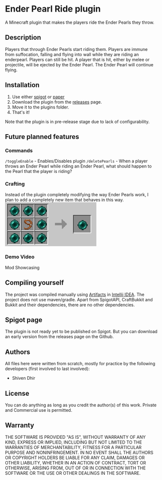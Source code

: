

# Ender Pearl Ride plugin
A Minecraft plugin that makes the players ride the Ender Pearls they throw.
## Description
Players that through Ender Pearls start riding them. 
Players are immune from suffocation, falling and flying into wall while they are riding an enderpearl.
Players can still be hit. A player that is hit, either by melee or projectile, will be ejected by the Ender Pearl. The Ender Pearl will continue flying.
## Installation

 1. Use either [spigot](https://www.spigotmc.org/wiki/spigot-installation/) or [paper](https://papermc.io/downloads/paper)
 2. Download the plugin from the [releases](https://github.com/S-Dhir/Pearl-Ride-Plugin/releases) page.
 3. Move it to the plugins folder. 
 4. That's it!

Note that the plugin is in pre-release stage due to lack of configurability.

 
## Future planned features
### Commands
`/toggleEnable` - Enables/Disables plugin
`/deletePearls` - When a player throws an Ender Pearl while riding an Ender Pearl, what should happen to the Pearl that the player is riding?
### Crafting
Instead of the plugin completely modifying the way Ender Pearls work, I plan to add a completely new item that behaves in this way. ![Plan For future Crafting Recipe](https://github.com/S-Dhir/Pearl-Ride-Plugin/blob/main/FuturePlan.jpg?raw=true)
### Demo Video
Mod Showcasing
## Compiling yourself
The project was compiled manually using [Artifacts](https://www.jetbrains.com/help/idea/working-with-artifacts.html#examples) in [Intellij IDEA](https://www.google.com/url?sa=t&rct=j&q=&esrc=s&source=web&cd=&cad=rja&uact=8&ved=2ahUKEwj4x9jh8pSKAxUpTGwGHdDHERcQFnoECA0QAQ&url=https://www.jetbrains.com/idea/&usg=AOvVaw1dUbYp3QZeAgvbt0Z6D1Zw&opi=89978449). The project does not use maven/gradle. 
Apart from SpigotAPI, CraftBukkit and Bukkit and their dependencies, there are no other dependencies. 
## Spigot page
The plugin is not ready yet to be published on Spigot. But you can download an early version from the releases page on the Github.
## Authors
All files here were written from scratch, mostly for practice by the following developers (first involved to last involved):

 - Shiven Dhir
## License
You can do anything as long as you credit the author(s) of this work. Private and Commercial use is permitted.

## Warranty
THE SOFTWARE IS PROVIDED "AS IS", WITHOUT WARRANTY OF ANY KIND, EXPRESS OR
IMPLIED, INCLUDING BUT NOT LIMITED TO THE WARRANTIES OF MERCHANTABILITY,
FITNESS FOR A PARTICULAR PURPOSE AND NONINFRINGEMENT. IN NO EVENT SHALL THE
AUTHORS OR COPYRIGHT HOLDERS BE LIABLE FOR ANY CLAIM, DAMAGES OR OTHER
LIABILITY, WHETHER IN AN ACTION OF CONTRACT, TORT OR OTHERWISE, ARISING FROM,
OUT OF OR IN CONNECTION WITH THE SOFTWARE OR THE USE OR OTHER DEALINGS IN THE
SOFTWARE.
